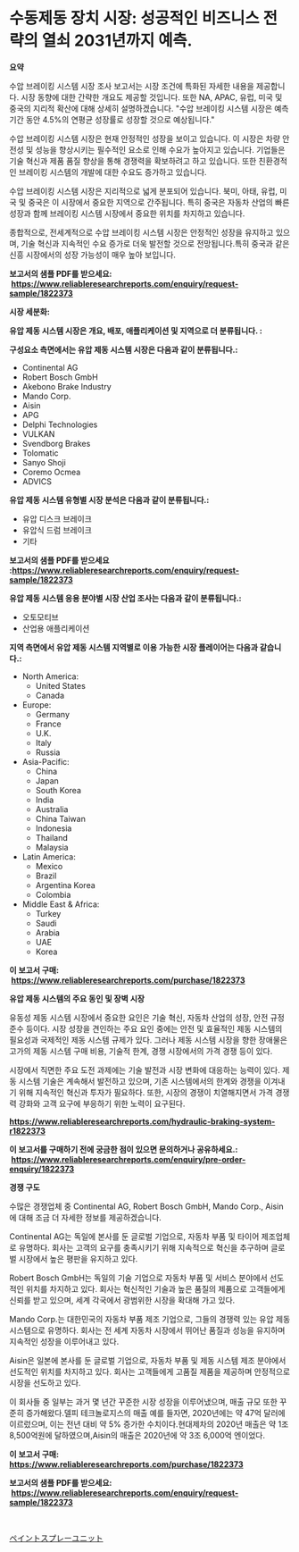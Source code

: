 <p><h1>수동제동 장치 시장: 성공적인 비즈니스 전략의 열쇠 2031년까지 예측.</h1></p><p><strong>요약</strong></p>
<p><p>수압 브레이킹 시스템 시장 조사 보고서는 시장 조건에 특화된 자세한 내용을 제공합니다. 시장 동향에 대한 간략한 개요도 제공할 것입니다. 또한 NA, APAC, 유럽, 미국 및 중국의 지리적 확산에 대해 상세히 설명하겠습니다. "수압 브레이킹 시스템 시장은 예측 기간 동안 4.5%의 연평균 성장률로 성장할 것으로 예상됩니다."</p><p>수압 브레이킹 시스템 시장은 현재 안정적인 성장을 보이고 있습니다. 이 시장은 차량 안전성 및 성능을 향상시키는 필수적인 요소로 인해 수요가 높아지고 있습니다. 기업들은 기술 혁신과 제품 품질 향상을 통해 경쟁력을 확보하려고 하고 있습니다. 또한 친환경적인 브레이킹 시스템의 개발에 대한 수요도 증가하고 있습니다.</p><p>수압 브레이킹 시스템 시장은 지리적으로 넓게 분포되어 있습니다. 북미, 아태, 유럽, 미국 및 중국은 이 시장에서 중요한 지역으로 간주됩니다. 특히 중국은 자동차 산업의 빠른 성장과 함께 브레이킹 시스템 시장에서 중요한 위치를 차지하고 있습니다.</p><p>종합적으로, 전세계적으로 수압 브레이킹 시스템 시장은 안정적인 성장을 유지하고 있으며, 기술 혁신과 지속적인 수요 증가로 더욱 발전할 것으로 전망됩니다.특히 중국과 같은 신흥 시장에서의 성장 가능성이 매우 높아 보입니다.</p></p>
<p><strong>보고서의 샘플 PDF를 받으세요: &nbsp;<a href="https://www.reliableresearchreports.com/enquiry/request-sample/1822373">https://www.reliableresearchreports.com/enquiry/request-sample/1822373</a></strong></p>
<p><strong>시장 세분화:</strong></p>
<p><strong> 유압 제동 시스템 시장은 개요, 배포, 애플리케이션 및 지역으로 더 분류됩니다. :</strong></p>
<p><strong>구성요소 측면에서는 유압 제동 시스템 시장은 다음과 같이 분류됩니다.:</strong></p>
<p><ul><li>Continental AG</li><li>Robert Bosch GmbH</li><li>Akebono Brake Industry</li><li>Mando Corp.</li><li>Aisin</li><li>APG</li><li>Delphi Technologies</li><li>VULKAN</li><li>Svendborg Brakes</li><li>Tolomatic</li><li>Sanyo Shoji</li><li>Coremo Ocmea</li><li>ADVICS</li></ul></p>
<p><strong> 유압 제동 시스템 유형별 시장 분석은 다음과 같이 분류됩니다.:</strong></p>
<p><ul><li>유압 디스크 브레이크</li><li>유압식 드럼 브레이크</li><li>기타</li></ul></p>
<p><strong>보고서의 샘플 PDF를 받으세요 :<a href="https://www.reliableresearchreports.com/enquiry/request-sample/1822373">https://www.reliableresearchreports.com/enquiry/request-sample/1822373</a></strong></p>
<p><strong> 유압 제동 시스템 응용 분야별 시장 산업 조사는 다음과 같이 분류됩니다.:</strong></p>
<p><ul><li>오토모티브</li><li>산업용 애플리케이션</li></ul></p>
<p><strong>지역 측면에서 유압 제동 시스템 지역별로 이용 가능한 시장 플레이어는 다음과 같습니다.:</strong></p>
<p><ul>
    <li>
        North America:
        <ul>
            <li>United States</li>
            <li>Canada</li>
        </ul>
    </li>
    <li>
        Europe:
        <ul>
            <li>Germany</li>
            <li>France</li>
            <li>U.K.</li>
            <li>Italy</li>
            <li>Russia</li>
        </ul>
    </li>
    <li>
        Asia-Pacific:
        <ul>
            <li>China</li>
            <li>Japan</li>
            <li>South Korea</li>
            <li>India</li>
            <li>Australia</li>
            <li>China Taiwan</li>
            <li>Indonesia</li>
            <li>Thailand</li>
            <li>Malaysia</li>
        </ul>
    </li>
    <li>
        Latin America:
        <ul>
            <li>Mexico</li>
            <li>Brazil</li>
            <li>Argentina Korea</li>
            <li>Colombia</li>
        </ul>
    </li>
    <li>
        Middle East & Africa:
        <ul>
            <li>Turkey</li>
            <li>Saudi</li>
            <li>Arabia</li>
            <li>UAE</li>
            <li>Korea</li>
        </ul>
    </li>
    </ul></p>
<p><strong>이 보고서 구매: &nbsp;<a href="https://www.reliableresearchreports.com/purchase/1822373">https://www.reliableresearchreports.com/purchase/1822373</a></strong></p>
<p><strong>유압 제동 시스템의 주요 동인 및 장벽 시장</strong></p>
<p><p>유동성 제동 시스템 시장에서 중요한 요인은 기술 혁신, 자동차 산업의 성장, 안전 규정 준수 등이다. 시장 성장을 견인하는 주요 요인 중에는 안전 및 효율적인 제동 시스템의 필요성과 국제적인 제동 시스템 규제가 있다. 그러나 제동 시스템 시장을 향한 장애물은 고가의 제동 시스템 구매 비용, 기술적 한계, 경쟁 시장에서의 가격 경쟁 등이 있다.</p><p>시장에서 직면한 주요 도전 과제에는 기술 발전과 시장 변화에 대응하는 능력이 있다. 제동 시스템 기술은 계속해서 발전하고 있으며, 기존 시스템에서의 한계와 경쟁을 이겨내기 위해 지속적인 혁신과 투자가 필요하다. 또한, 시장의 경쟁이 치열해지면서 가격 경쟁력 강화와 고객 요구에 부응하기 위한 노력이 요구된다.</p></p>
<p><strong><a href="https://www.reliableresearchreports.com/hydraulic-braking-system-r1822373">https://www.reliableresearchreports.com/hydraulic-braking-system-r1822373</a></strong></p>
<p><strong>이 보고서를 구매하기 전에 궁금한 점이 있으면 문의하거나 공유하세요.: &nbsp;<a href="https://www.reliableresearchreports.com/enquiry/pre-order-enquiry/1822373">https://www.reliableresearchreports.com/enquiry/pre-order-enquiry/1822373</a></strong></p>
<p><strong>경쟁 구도</strong></p>
<p><p>수많은 경쟁업체 중 Continental AG, Robert Bosch GmbH, Mando Corp., Aisin에 대해 조금 더 자세한 정보를 제공하겠습니다.</p><p>Continental AG는 독일에 본사를 둔 글로벌 기업으로, 자동차 부품 및 타이어 제조업체로 유명하다. 회사는 고객의 요구를 충족시키기 위해 지속적으로 혁신을 추구하며 글로벌 시장에서 높은 평판을 유지하고 있다.</p><p>Robert Bosch GmbH는 독일의 기술 기업으로 자동차 부품 및 서비스 분야에서 선도적인 위치를 차지하고 있다. 회사는 혁신적인 기술과 높은 품질의 제품으로 고객들에게 신뢰를 받고 있으며, 세계 각국에서 광범위한 시장을 확대해 가고 있다.</p><p>Mando Corp.는 대한민국의 자동차 부품 제조 기업으로, 그들의 경쟁력 있는 유압 제동 시스템으로 유명하다. 회사는 전 세계 자동차 시장에서 뛰어난 품질과 성능을 유지하며 지속적인 성장을 이루어내고 있다.</p><p>Aisin은 일본에 본사를 둔 글로벌 기업으로, 자동차 부품 및 제동 시스템 제조 분야에서 선도적인 위치를 차지하고 있다. 회사는 고객들에게 고품질 제품을 제공하며 안정적으로 시장을 선도하고 있다.</p><p>이 회사들 중 일부는 과거 몇 년간 꾸준한 시장 성장을 이루어냈으며, 매출 규모 또한 꾸준히 증가해왔다.델피 테크놀로지스의 매출 예를 들자면, 2020년에는 약 47억 달러에 이르렀으며, 이는 전년 대비 약 5% 증가한 수치이다.현대제차의 2020년 매출은 약 1조 8,500억원에 달하였으며,Aisin의 매출은 2020년에 약 3조 6,000억 엔이었다.</p></p>
<p><strong>이 보고서 구매: &nbsp; <a href="https://www.reliableresearchreports.com/purchase/1822373">https://www.reliableresearchreports.com/purchase/1822373</a></strong></p>
<p><strong>보고서의 샘플 PDF를 받으세요: &nbsp;<a href="https://www.reliableresearchreports.com/enquiry/request-sample/1822373">https://www.reliableresearchreports.com/enquiry/request-sample/1822373</a></strong><strong></strong></p>
<p>&nbsp;</p>
<p><p><a href="https://github.com/mreklxf44233/Market-Research-Report-List-1/blob/main/975898333069.md">ペイントスプレーユニット</a></p></p>